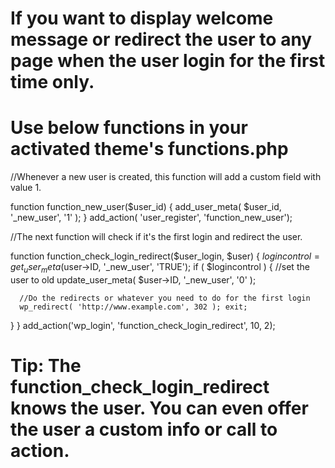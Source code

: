 # If you want to display welcome message or redirect the user to any page when the user login for the first time only.
# Use below functions in your activated theme's functions.php

//Whenever a new user is created, this function will add a custom field with value 1.

function function_new_user($user_id) { 
   add_user_meta( $user_id, '_new_user', '1' );
}
add_action( 'user_register', 'function_new_user');

//The next function will check if it's the first login and redirect the user.

function function_check_login_redirect($user_login, $user) {
   $logincontrol = get_user_meta($user->ID, '_new_user', 'TRUE');
   if ( $logincontrol ) {
      //set the user to old
      update_user_meta( $user->ID, '_new_user', '0' );

      //Do the redirects or whatever you need to do for the first login
      wp_redirect( 'http://www.example.com', 302 ); exit;
   }
}
add_action('wp_login', 'function_check_login_redirect', 10, 2);

# Tip: The function_check_login_redirect knows the user. You can even offer the user a custom info or call to action.
